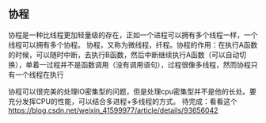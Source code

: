 <!--
 * @Author: shouxie
 * @Date: 2020-04-30 15:24:22
 * @Description: 
 -->
 ## 协程
协程是一种比线程更加轻量级的存在，正如一个进程可以拥有多个线程一样，一个线程可以拥有多个协程。
协程，又称为微线程，纤程。协程的作用：在执行A函数的时候，可以随时中断，去执行B函数，然后中断继续执行A函数（可以自动切换），单着一过程并不是函数调用（没有调用语句），过程很像多线程，然而协程只有一个线程在执行

协程可以很完美的处理IO密集型的问题，但是处理cpu密集型并不是他的长处。要充分发挥CPU的性能，可以结合多进程+多线程的方式。
待完成：看看这个
https://blog.csdn.net/weixin_41599977/article/details/93656042